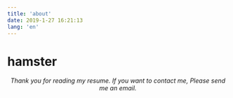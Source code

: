 ```yaml
---
title: 'about'
date: 2019-1-27 16:21:13
lang: 'en'
---
```


# hamster

<div align="center">

_Thank you for reading my resume. If you want to contact me, Please send me an email._

</div>
